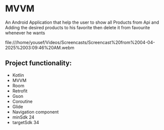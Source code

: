 # MVVM
An Android Application that help the user to show all Products from Api and Adding the desired products to his favorite then delete it from favourite whenever he wants

<p align="center">


file:///home/yousef/Videos/Screencasts/Screencast%20from%2004-04-2025%2003:09:46%20AM.webm




</p>

## Project functionality:
  * Kotlin
  * MVVM
  * Room
  * Retrofit
  * Gson
  * Coroutine
  * Glide
  * Navigation component
  * minSdk 24
  * targetSdk 34
